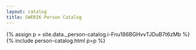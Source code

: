 ```yaml
---
layout: catalog
title: SWERIK Person Catalog
---
```

{% assign p = site.data._person-catalog.i-Fnu186BGHvvTJDuB7t6zMb %}
{% include person-catalog.html p=p %}

